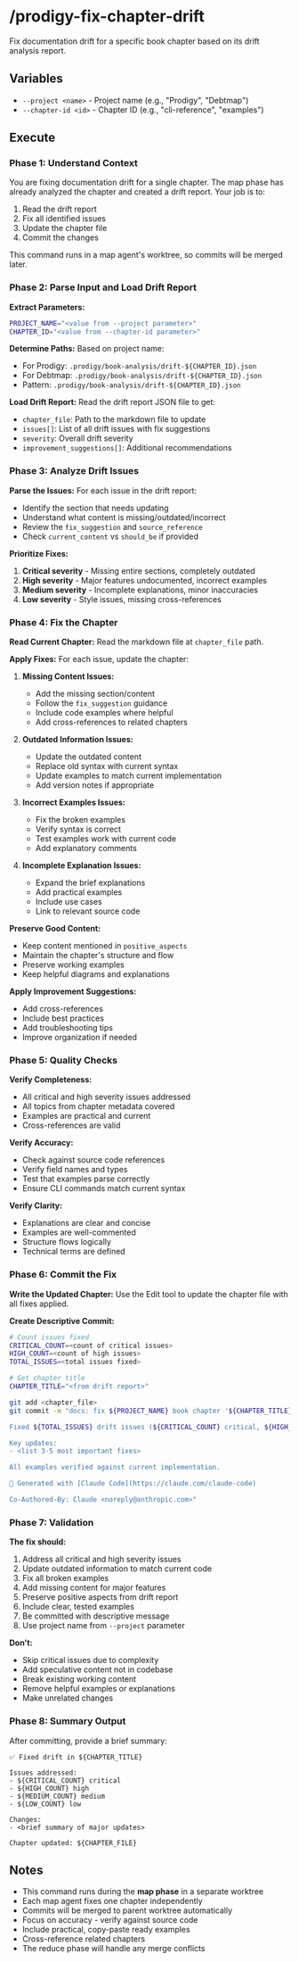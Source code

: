 # /prodigy-fix-chapter-drift

Fix documentation drift for a specific book chapter based on its drift analysis report.

## Variables

- `--project <name>` - Project name (e.g., "Prodigy", "Debtmap")
- `--chapter-id <id>` - Chapter ID (e.g., "cli-reference", "examples")

## Execute

### Phase 1: Understand Context

You are fixing documentation drift for a single chapter. The map phase has already analyzed the chapter and created a drift report. Your job is to:
1. Read the drift report
2. Fix all identified issues
3. Update the chapter file
4. Commit the changes

This command runs in a map agent's worktree, so commits will be merged later.

### Phase 2: Parse Input and Load Drift Report

**Extract Parameters:**
```bash
PROJECT_NAME="<value from --project parameter>"
CHAPTER_ID="<value from --chapter-id parameter>"
```

**Determine Paths:**
Based on project name:
- For Prodigy: `.prodigy/book-analysis/drift-${CHAPTER_ID}.json`
- For Debtmap: `.prodigy/book-analysis/drift-${CHAPTER_ID}.json`
- Pattern: `.prodigy/book-analysis/drift-${CHAPTER_ID}.json`

**Load Drift Report:**
Read the drift report JSON file to get:
- `chapter_file`: Path to the markdown file to update
- `issues[]`: List of all drift issues with fix suggestions
- `severity`: Overall drift severity
- `improvement_suggestions[]`: Additional recommendations

### Phase 3: Analyze Drift Issues

**Parse the Issues:**
For each issue in the drift report:
- Identify the section that needs updating
- Understand what content is missing/outdated/incorrect
- Review the `fix_suggestion` and `source_reference`
- Check `current_content` vs `should_be` if provided

**Prioritize Fixes:**
1. **Critical severity** - Missing entire sections, completely outdated
2. **High severity** - Major features undocumented, incorrect examples
3. **Medium severity** - Incomplete explanations, minor inaccuracies
4. **Low severity** - Style issues, missing cross-references

### Phase 4: Fix the Chapter

**Read Current Chapter:**
Read the markdown file at `chapter_file` path.

**Apply Fixes:**
For each issue, update the chapter:

1. **Missing Content Issues:**
   - Add the missing section/content
   - Follow the `fix_suggestion` guidance
   - Include code examples where helpful
   - Add cross-references to related chapters

2. **Outdated Information Issues:**
   - Update the outdated content
   - Replace old syntax with current syntax
   - Update examples to match current implementation
   - Add version notes if appropriate

3. **Incorrect Examples Issues:**
   - Fix the broken examples
   - Verify syntax is correct
   - Test examples work with current code
   - Add explanatory comments

4. **Incomplete Explanation Issues:**
   - Expand the brief explanations
   - Add practical examples
   - Include use cases
   - Link to relevant source code

**Preserve Good Content:**
- Keep content mentioned in `positive_aspects`
- Maintain the chapter's structure and flow
- Preserve working examples
- Keep helpful diagrams and explanations

**Apply Improvement Suggestions:**
- Add cross-references
- Include best practices
- Add troubleshooting tips
- Improve organization if needed

### Phase 5: Quality Checks

**Verify Completeness:**
- All critical and high severity issues addressed
- All topics from chapter metadata covered
- Examples are practical and current
- Cross-references are valid

**Verify Accuracy:**
- Check against source code references
- Verify field names and types
- Test that examples parse correctly
- Ensure CLI commands match current syntax

**Verify Clarity:**
- Explanations are clear and concise
- Examples are well-commented
- Structure flows logically
- Technical terms are defined

### Phase 6: Commit the Fix

**Write the Updated Chapter:**
Use the Edit tool to update the chapter file with all fixes applied.

**Create Descriptive Commit:**
```bash
# Count issues fixed
CRITICAL_COUNT=<count of critical issues>
HIGH_COUNT=<count of high issues>
TOTAL_ISSUES=<total issues fixed>

# Get chapter title
CHAPTER_TITLE="<from drift report>"

git add <chapter_file>
git commit -m "docs: fix ${PROJECT_NAME} book chapter '${CHAPTER_TITLE}'

Fixed ${TOTAL_ISSUES} drift issues (${CRITICAL_COUNT} critical, ${HIGH_COUNT} high)

Key updates:
- <list 3-5 most important fixes>

All examples verified against current implementation.

🤖 Generated with [Claude Code](https://claude.com/claude-code)

Co-Authored-By: Claude <noreply@anthropic.com>"
```

### Phase 7: Validation

**The fix should:**
1. Address all critical and high severity issues
2. Update outdated information to match current code
3. Fix all broken examples
4. Add missing content for major features
5. Preserve positive aspects from drift report
6. Include clear, tested examples
7. Be committed with descriptive message
8. Use project name from `--project` parameter

**Don't:**
- Skip critical issues due to complexity
- Add speculative content not in codebase
- Break existing working content
- Remove helpful examples or explanations
- Make unrelated changes

### Phase 8: Summary Output

After committing, provide a brief summary:
```
✅ Fixed drift in ${CHAPTER_TITLE}

Issues addressed:
- ${CRITICAL_COUNT} critical
- ${HIGH_COUNT} high
- ${MEDIUM_COUNT} medium
- ${LOW_COUNT} low

Changes:
- <brief summary of major updates>

Chapter updated: ${CHAPTER_FILE}
```

## Notes

- This command runs during the **map phase** in a separate worktree
- Each map agent fixes one chapter independently
- Commits will be merged to parent worktree automatically
- Focus on accuracy - verify against source code
- Include practical, copy-paste ready examples
- Cross-reference related chapters
- The reduce phase will handle any merge conflicts
